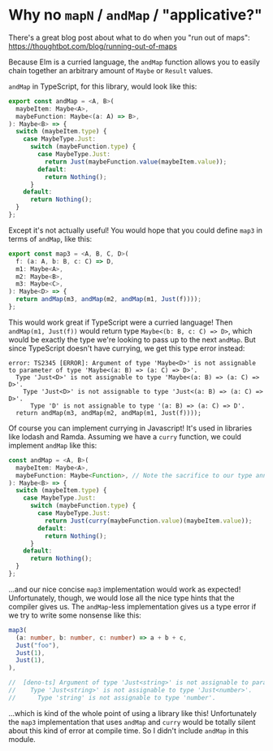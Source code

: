 # Why no `mapN` / `andMap` / "applicative?"
There's a great blog post about what to do when you "run out of maps":
https://thoughtbot.com/blog/running-out-of-maps

Because Elm is a curried language, the `andMap` function allows you to easily chain together an arbitrary amount of `Maybe` or `Result` values.

`andMap` in TypeScript, for this library, would look like this:

```typescript
export const andMap = <A, B>(
  maybeItem: Maybe<A>,
  maybeFunction: Maybe<(a: A) => B>,
): Maybe<B> => {
  switch (maybeItem.type) {
    case MaybeType.Just:
      switch (maybeFunction.type) {
        case MaybeType.Just:
          return Just(maybeFunction.value(maybeItem.value));
        default:
          return Nothing();
      }
    default:
      return Nothing();
  }
};
```

Except it's not actually useful! You would hope that you could define `map3` in terms of `andMap`, like this:

```typescript
export const map3 = <A, B, C, D>(
  f: (a: A, b: B, c: C) => D,
  m1: Maybe<A>,
  m2: Maybe<B>,
  m3: Maybe<C>,
): Maybe<D> => {
  return andMap(m3, andMap(m2, andMap(m1, Just(f))));
};
```

This would work great if TypeScript were a curried language! Then `andMap(m1, Just(f))` would return type `Maybe<(b: B, c: C) => D>`, which would be exactly the type we're looking to pass up to the next `andMap`. But since TypeScript doesn't have currying, we get this type error instead:

```
error: TS2345 [ERROR]: Argument of type 'Maybe<D>' is not assignable to parameter of type 'Maybe<(a: B) => (a: C) => D>'.
  Type 'Just<D>' is not assignable to type 'Maybe<(a: B) => (a: C) => D>'.
    Type 'Just<D>' is not assignable to type 'Just<(a: B) => (a: C) => D>'.
      Type 'D' is not assignable to type '(a: B) => (a: C) => D'.
  return andMap(m3, andMap(m2, andMap(m1, Just(f))));
```

Of course you can implement currying in Javascript! It's used in libraries like lodash and Ramda. Assuming we have a `curry` function, we could implement `andMap` like this:

```typescript
const andMap = <A, B>(
  maybeItem: Maybe<A>,
  maybeFunction: Maybe<Function>, // Note the sacrifice to our type annotation
): Maybe<B> => {
  switch (maybeItem.type) {
    case MaybeType.Just:
      switch (maybeFunction.type) {
        case MaybeType.Just:
          return Just(curry(maybeFunction.value)(maybeItem.value));
        default:
          return Nothing();
      }
    default:
      return Nothing();
  }
};
```

...and our nice concise `map3` implementation would work as expected! Unfortunately, though, we would lose all the nice type hints that the compiler gives us. The `andMap`-less implementation gives us a type error if we try to write some nonsense like this:

```typescript
map3(
  (a: number, b: number, c: number) => a + b + c,
  Just("foo"),
  Just(1),
  Just(1),
),

//  [deno-ts] Argument of type 'Just<string>' is not assignable to parameter of type 'Maybe<number>'.
//    Type 'Just<string>' is not assignable to type 'Just<number>'.
//      Type 'string' is not assignable to type 'number'.
```

...which is kind of the whole point of using a library like this! Unfortunately the `map3` implementation that uses `andMap` and `curry` would be totally silent about this kind of error at compile time. So I didn't include `andMap` in this module.
